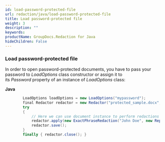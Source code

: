 ```yaml
---
id: load-password-protected-file
url: redaction/java/load-password-protected-file
title: Load password-protected file
weight: 3
description: ""
keywords: 
productName: GroupDocs.Redaction for Java
hideChildren: False
---
```

### Load password-protected file

In order to open password-protected documents, you have to pass your password to *LoadOptions* class constructor or assign it to its *Password* property of an instance of *LoadOptions* class:

**Java**

```csharp
        LoadOptions loadOptions = new LoadOptions("mypassword");
        final Redactor redactor = new Redactor("protected_sample.docx", loadOptions);
        try 
        {
            // Here we can use document instance to perform redactions
            redactor.apply(new ExactPhraseRedaction("John Doe", new ReplacementOptions("[personal]")));
            redactor.save();
        }
        finally { redactor.close(); }
```

